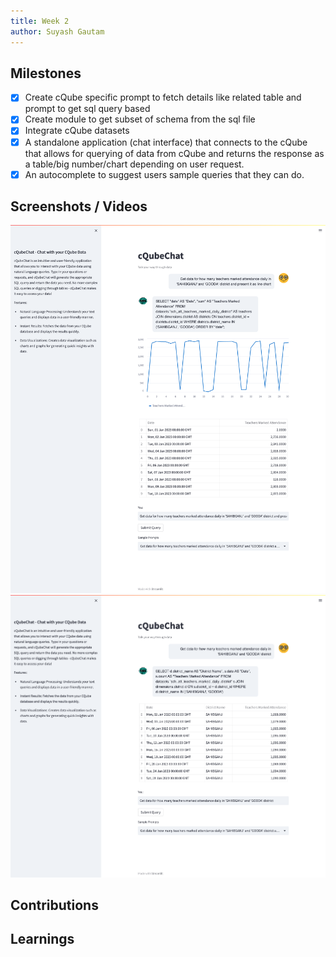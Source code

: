 ```yaml
---
title: Week 2
author: Suyash Gautam
---
```


## Milestones

- [x] Create cQube specific prompt to fetch details like related table and prompt to get sql query based
- [x] Create module to get subset of schema from the sql file
- [x] Integrate cQube datasets
- [x] A standalone application (chat interface) that connects to the cQube that allows for querying of data from cQube and returns the response as a table/big number/chart depending on user request.
- [x] An autocomplete to suggest users sample queries that they can do.

## Screenshots / Videos 

![Query and data with graph](./With%20Graph.png) 
![Query and data without graph](./Without%20Graph.png)

## Contributions

## Learnings